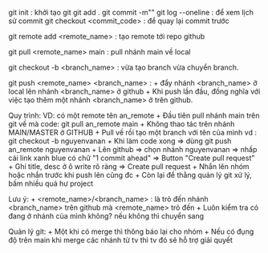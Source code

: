 git init : khởi tạo git
git add .
git commit -m"<msg>"
git log --oneline : để xem lịch sử commit
git checkout <commit_code> : để quay lại commit trước

git remote add <remote_name> <url> : tạo remote tới repo github

git pull <remote_name> main : pull nhánh main về local

git checkout -b <branch_name> : vừa tạo branch vừa chuyển branch.



git push <remote_name> <branch_name> : 
	+ đẩy nhánh <branch_name> ở local lên nhánh <branch_name> ở github
	+ Khi push lần đầu, đồng nghĩa với việc tạo thêm một nhánh <branch_name> ở trên github.


Quy trình: VD: có một remote tên an_remote
	+ Đầu tiên pull nhánh main trên git về mà code: git pull an_remote main
	+ Không thao tác trên nhánh MAIN/MASTER ở GITHUB
	+ Pull về rồi tạo một branch với tên của mình vd : git checkout -b nguyenvanan
	+ Khi làm code xong => dùng git push an_remote nguyenvanan
	+ Lên github => chọn nhánh nguyenvanan => nhấp cái link xanh blue có chữ "1 commit ahead" => Button "Create pull request"
	+ Ghi title, desc ở ô write rõ ràng => Create pull request
	+ Nhắn lên nhóm hoặc nhắn trước khi push lên cũng đc
	+ Còn lại để thằng quản lý git xử lý, bấm nhiều quá hư project

Lưu ý:
	+ <remote_name>/<branch_name> : là trỏ đến nhánh <branch_name> trên github mà <remote_name> trỏ đến
	+ Luôn kiểm tra có đang ở nhánh của mình không? nếu không thì chuyển sang

Quản lý git:
	+ Một khi có merge thì thông báo lại cho nhóm
	+ Nếu có đụng độ trên main khi merge các nhánh từ tv thì tv đó sẽ hỗ trợ giải quyết
